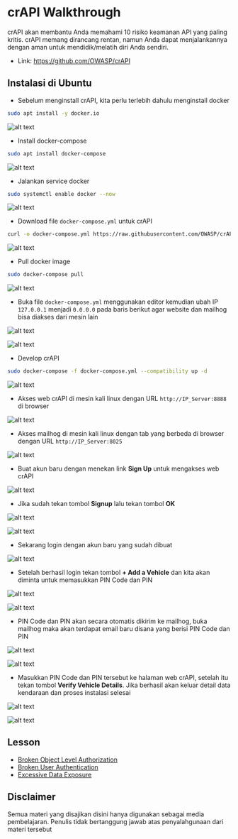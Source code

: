 # crAPI Walkthrough
crAPI akan membantu Anda memahami 10 risiko keamanan API yang paling kritis. crAPI memang dirancang rentan, namun Anda dapat menjalankannya dengan aman untuk mendidik/melatih diri Anda sendiri.
- Link: https://github.com/OWASP/crAPI

## Instalasi di Ubuntu
- Sebelum menginstall crAPI, kita perlu terlebih dahulu menginstall docker
```sh
sudo apt install -y docker.io
```

![alt text](https://github.com/rahardian-dwi-saputra/crAPI-walkthrough/blob/main/assets/instalasi/1.JPG)

- Install docker-compose
```sh
sudo apt install docker-compose
```

![alt text](https://github.com/rahardian-dwi-saputra/crAPI-walkthrough/blob/main/assets/instalasi/2.JPG)

- Jalankan service docker
```sh
sudo systemctl enable docker --now
```

![alt text](https://github.com/rahardian-dwi-saputra/crAPI-walkthrough/blob/main/assets/instalasi/3.JPG)

- Download file `docker-compose.yml` untuk crAPI
```sh
curl -o docker-compose.yml https://raw.githubusercontent.com/OWASP/crAPI/main/deploy/docker/docker-compose.yml
```

![alt text](https://github.com/rahardian-dwi-saputra/crAPI-walkthrough/blob/main/assets/instalasi/4.JPG)

- Pull docker image
```sh
sudo docker-compose pull
```

![alt text](https://github.com/rahardian-dwi-saputra/crAPI-walkthrough/blob/main/assets/instalasi/5.JPG)

- Buka file `docker-compose.yml` menggunakan editor kemudian ubah IP `127.0.0.1` menjadi `0.0.0.0` pada baris berikut agar website dan mailhog bisa diakses dari mesin lain

![alt text](https://github.com/rahardian-dwi-saputra/crAPI-walkthrough/blob/main/assets/instalasi/6.JPG)

![alt text](https://github.com/rahardian-dwi-saputra/crAPI-walkthrough/blob/main/assets/instalasi/7.JPG)

- Develop crAPI
```sh
sudo docker-compose -f docker-compose.yml --compatibility up -d
```

![alt text](https://github.com/rahardian-dwi-saputra/crAPI-walkthrough/blob/main/assets/instalasi/8.JPG)

- Akses web crAPI di mesin kali linux dengan URL `http://IP_Server:8888` di browser

![alt text](https://github.com/rahardian-dwi-saputra/crAPI-walkthrough/blob/main/assets/instalasi/9.JPG)

- Akses mailhog di mesin kali linux dengan tab yang berbeda di browser dengan URL `http://IP_Server:8025`

![alt text](https://github.com/rahardian-dwi-saputra/crAPI-walkthrough/blob/main/assets/instalasi/10.JPG)

- Buat akun baru dengan menekan link **Sign Up** untuk mengakses web crAPI

![alt text](https://github.com/rahardian-dwi-saputra/crAPI-walkthrough/blob/main/assets/instalasi/11.JPG)

- Jika sudah tekan tombol **Signup** lalu tekan tombol **OK**

![alt text](https://github.com/rahardian-dwi-saputra/crAPI-walkthrough/blob/main/assets/instalasi/12.JPG)

![alt text](https://github.com/rahardian-dwi-saputra/crAPI-walkthrough/blob/main/assets/instalasi/13.JPG)

- Sekarang login dengan akun baru yang sudah dibuat

![alt text](https://github.com/rahardian-dwi-saputra/crAPI-walkthrough/blob/main/assets/instalasi/14.JPG)

- Setelah berhasil login tekan tombol **+ Add a Vehicle** dan kita akan diminta untuk memasukkan PIN Code dan PIN

![alt text](https://github.com/rahardian-dwi-saputra/crAPI-walkthrough/blob/main/assets/instalasi/15.JPG)

![alt text](https://github.com/rahardian-dwi-saputra/crAPI-walkthrough/blob/main/assets/instalasi/16.JPG)

- PIN Code dan PIN akan secara otomatis dikirim ke mailhog, buka mailhog maka akan terdapat email baru disana yang berisi PIN Code dan PIN

![alt text](https://github.com/rahardian-dwi-saputra/crAPI-walkthrough/blob/main/assets/instalasi/17.JPG)

![alt text](https://github.com/rahardian-dwi-saputra/crAPI-walkthrough/blob/main/assets/instalasi/18.JPG)

- Masukkan PIN Code dan PIN tersebut ke halaman web crAPI, setelah itu tekan tombol **Verify Vehicle Details**. Jika berhasil akan keluar detail data kendaraan dan proses instalasi selesai

![alt text](https://github.com/rahardian-dwi-saputra/crAPI-walkthrough/blob/main/assets/instalasi/19.JPG)

![alt text](https://github.com/rahardian-dwi-saputra/crAPI-walkthrough/blob/main/assets/instalasi/20.JPG)

## Lesson
- [Broken Object Level Authorization](Broken%20Object%20Level%20Authorization.md)
- [Broken User Authentication](Broken%20User%20Authentication.md)
- [Excessive Data Exposure](Excessive%20Data%20Exposure.md)

## Disclaimer
Semua materi yang disajikan disini hanya digunakan sebagai media pembelajaran. Penulis tidak bertanggung jawab atas penyalahgunaan dari materi tersebut